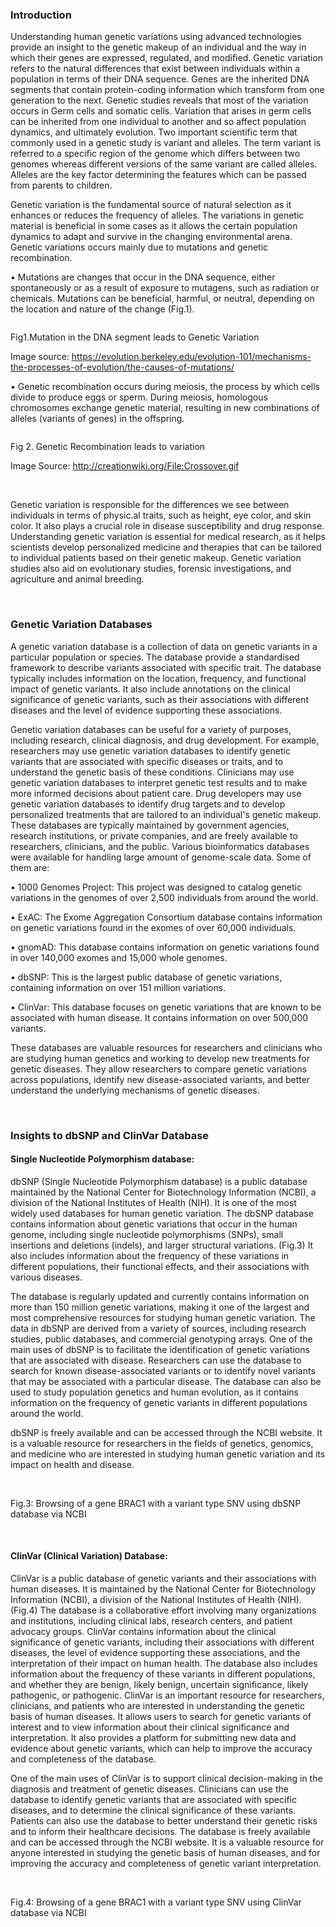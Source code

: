 ### Introduction

Understanding human genetic variations using advanced technologies provide an insight to the genetic makeup of an individual and the way in which their genes are expressed, regulated, and modified. Genetic variation refers to the natural differences that exist between individuals within a population in terms of their DNA sequence. Genes are the inherited DNA segments that contain protein-coding information which transform from one generation to the next. Genetic studies reveals that most of the variation occurs in Germ cells and somatic cells. Variation that arises in germ cells can be inherited from one individual to another and so affect population dynamics, and ultimately evolution. Two important scientific term that commonly used in a genetic study is variant and alleles. The term variant is referred to a specific region of the genome which differs between two genomes whereas different versions of the same variant are called alleles. Alleles are the key factor determining the features which can be passed from parents to children.

Genetic variation is the fundamental source of natural selection as it enhances or reduces the frequency of alleles. The variations in genetic material is beneficial in some cases as it allows the certain population dynamics to adapt and survive in the changing environmental arena. Genetic variations occurs mainly due to mutations and genetic recombination.


•	Mutations are changes that occur in the DNA sequence, either spontaneously or as a result of exposure to mutagens, such as radiation or chemicals. Mutations can be beneficial, harmful, or neutral, depending on the location and nature of the change (Fig.1).

<img src="images/1.png" title="" />

Fig1.Mutation in the DNA segment leads to Genetic Variation

Image source: https://evolution.berkeley.edu/evolution-101/mechanisms-the-processes-of-evolution/the-causes-of-mutations/


•	Genetic recombination occurs during meiosis, the process by which cells divide to produce eggs or sperm. During meiosis, homologous chromosomes exchange genetic material, resulting in new combinations of alleles (variants of genes) in the offspring.


<img src="images/2.png" title="" />

Fig 2. Genetic Recombination leads to variation

Image Source: http://creationwiki.org/File:Crossover.gif

&nbsp;

Genetic variation is responsible for the differences we see between individuals in terms of physic.al traits, such as height, eye color, and skin color. It also plays a crucial role in disease susceptibility and drug response. Understanding genetic variation is essential for medical research, as it helps scientists develop personalized medicine and therapies that can be tailored to individual patients based on their genetic makeup. Genetic variation studies also aid on evolutionary studies, forensic investigations, and agriculture and animal breeding.

&nbsp;

### Genetic Variation Databases	

A genetic variation database is a collection of data on genetic variants in a particular population or species. The database provide a standardised framework to describe variants associated with specific trait. The database typically includes information on the location, frequency, and functional impact of genetic variants. It also include annotations on the clinical significance of genetic variants, such as their associations with different diseases and the level of evidence supporting these associations.

Genetic variation databases can be useful for a variety of purposes, including research, clinical diagnosis, and drug development. For example, researchers may use genetic variation databases to identify genetic variants that are associated with specific diseases or traits, and to understand the genetic basis of these conditions. Clinicians may use genetic variation databases to interpret genetic test results and to make more informed decisions about patient care. Drug developers may use genetic variation databases to identify drug targets and to develop personalized treatments that are tailored to an individual's genetic makeup. These databases are typically maintained by government agencies, research institutions, or private companies, and are freely available to researchers, clinicians, and the public. Various bioinformatics databases were available for handling large amount of genome-scale data. Some of them are:

•	1000 Genomes Project: This project was designed to catalog genetic variations in the genomes of over 2,500 individuals from around the world.

•	ExAC: The Exome Aggregation Consortium database contains information on genetic variations found in the exomes of over 60,000 individuals.

•	gnomAD: This database contains information on genetic variations found in over 140,000 exomes and 15,000 whole genomes.

•	dbSNP: This is the largest public database of genetic variations, containing information on over 151 million variations.

•	ClinVar: This database focuses on genetic variations that are known to be associated with human disease. It contains information on over 500,000 variants.


These databases are valuable resources for researchers and clinicians who are studying human genetics and working to develop new treatments for genetic diseases. They allow researchers to compare genetic variations across populations, identify new disease-associated variants, and better understand the underlying mechanisms of genetic diseases.

&nbsp;

### Insights to dbSNP and ClinVar Database

#### Single Nucleotide Polymorphism database:

dbSNP (Single Nucleotide Polymorphism database) is a public database maintained by the National Center for Biotechnology Information (NCBI), a division of the National Institutes of Health (NIH). It is one of the most widely used databases for human genetic variation. The dbSNP database contains information about genetic variations that occur in the human genome, including single nucleotide polymorphisms (SNPs), small insertions and deletions (indels), and larger structural variations. (Fig.3) It also includes information about the frequency of these variations in different populations, their functional effects, and their associations with various diseases.

The database is regularly updated and currently contains information on more than 150 million genetic variations, making it one of the largest and most comprehensive resources for studying human genetic variation. The data in dbSNP are derived from a variety of sources, including research studies, public databases, and commercial genotyping arrays. One of the main uses of dbSNP is to facilitate the identification of genetic variations that are associated with disease. Researchers can use the database to search for known disease-associated variants or to identify novel variants that may be associated with a particular disease. The database can also be used to study population genetics and human evolution, as it contains information on the frequency of genetic variants in different populations around the world.

dbSNP is freely available and can be accessed through the NCBI website. It is a valuable resource for researchers in the fields of genetics, genomics, and medicine who are interested in studying human genetic variation and its impact on health and disease.


<img src="images/3.png" title="" />

<img src="images/4.png" title="" />

Fig.3: Browsing of a gene BRAC1 with a variant type SNV using dbSNP database via NCBI

&nbsp;

#### ClinVar (Clinical Variation) Database:

ClinVar is a public database of genetic variants and their associations with human diseases. It is maintained by the National Center for Biotechnology Information (NCBI), a division of the National Institutes of Health (NIH).(Fig.4) The database is a collaborative effort involving many organizations and institutions, including clinical labs, research centers, and patient advocacy groups. ClinVar contains information about the clinical significance of genetic variants, including their associations with different diseases, the level of evidence supporting these associations, and the interpretation of their impact on human health. The database also includes information about the frequency of these variants in different populations, and whether they are benign, likely benign, uncertain significance, likely pathogenic, or pathogenic. ClinVar is an important resource for researchers, clinicians, and patients who are interested in understanding the genetic basis of human diseases. It allows users to search for genetic variants of interest and to view information about their clinical significance and interpretation. It also provides a platform for submitting new data and evidence about genetic variants, which can help to improve the accuracy and completeness of the database.

One of the main uses of ClinVar is to support clinical decision-making in the diagnosis and treatment of genetic diseases. Clinicians can use the database to identify genetic variants that are associated with specific diseases, and to determine the clinical significance of these variants. Patients can also use the database to better understand their genetic risks and to inform their healthcare decisions. The database is freely available and can be accessed through the NCBI website. It is a valuable resource for anyone interested in studying the genetic basis of human diseases, and for improving the accuracy and completeness of genetic variant interpretation.


<img src="images/5.png" title="" />

<img src="images/6.png" title="" />


Fig.4: Browsing of a gene BRAC1 with a variant type SNV using ClinVar database via NCBI




